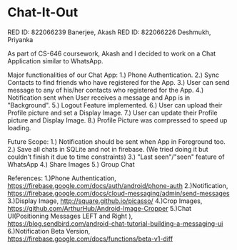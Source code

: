 # Chat-It-Out

RED ID: 822066239 Banerjee, Akash
RED ID: 822066226 Deshmukh, Priyanka 

As part of CS-646 coursework, Akash and I decided to work on a Chat Application similar to WhatsApp. 

Major functionalities of our Chat App:
      1.) Phone Authentication.
      2.) Sync Contacts to find friends who have registered for the App.
      3.) User can send message to any of his/her contacts who registered for the App.
      4.) Notification sent when User receives a message and App is in "Background".
      5.) Logout Feature implemented.
      6.) User can upload their Profile picture and set a Display Image.
      7.) User can update their Profile picture and Display Image.
      8.) Profile Picture was compressed to speed up loading.
      
Future Scope:
      1.) Notification should be sent when App in Foreground too.
      2.) Save all chats in SQLite and not in firebase. (We tried doing it but couldn't finish it due to time constraints)
      3.) "Last seen"/"seen" feature of WhatsApp
      4.) Share Images
      5.) Group Chat
      
References:
      1.)Phone Authentication, https://firebase.google.com/docs/auth/android/phone-auth
      2.)Notification, https://firebase.google.com/docs/cloud-messaging/admin/send-messages
      3.)Display Image, http://square.github.io/picasso/
      4.)Crop Images, https://github.com/ArthurHub/Android-Image-Cropper
      5.)Chat UI(Positioning Messages LEFT and Right ), https://blog.sendbird.com/android-chat-tutorial-building-a-messaging-ui
      6.)Notification Beta Version, https://firebase.google.com/docs/functions/beta-v1-diff
     
      



       
      
